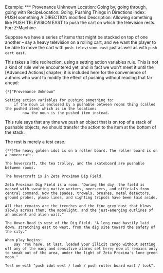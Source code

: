 Example: *** Provenance Unknown
Location: Going by, going through, going with
RecipeLocation: Going, Pushing Things in Directions
Index: PUSH something A DIRECTION modified
Description: Allowing something like PUSH TELEVISION EAST to push the cart on which the television rests.
For: Z-Machine

  
Suppose we have a series of items that might be stacked on top of one another – say a heavy television on a rolling cart, and we want the player to be able to move the cart with ``push television east`` just as well as with ``push cart east``.

  
This takes a little redirection, using a setting action variables rule. This is not a kind of rule we've encountered yet, and in fact we won't meet it until the [Advanced Actions] chapter; it is included here for the convenience of authors who want to modify the effect of pushing without reading that far ahead:

  

``` inform7
{*}"Provenance Unknown"

Setting action variables for pushing something to:
	if the noun is enclosed by a pushable between rooms thing (called the pushed item) which is in the location:
		now the noun is the pushed item instead.
```

  
This rule says that any time we push an object that is on top of a stack of pushable objects, we should transfer the action to the item at the bottom of the stack.

  
The rest is merely a test case.

  

``` inform7
{**}The heavy golden idol is on a roller board. The roller board is on a hovercraft.

The hovercraft, the tea trolley, and the skateboard are pushable between rooms.

The hovercraft is in Zeta Proximan Dig Field.

Zeta Proximan Dig Field is a room. "During the day, the field is massed with sweating native workers, overseers, and officials from central command. Now the spades, trowels, brushes, metal detectors, ground probes, plumb lines, and sighting tripods have been laid aside.

All that remains are the trenches and the fine grey dust that blows slowly across them; the moonlight; and the just-emerging outlines of an ancient and alien wall."

The Hover-Road is west of the Dig Field. "A long road hastily laid down, stretching east to west, from the dig site toward the safety of the city."

When play begins:
	say "You have, at last, loaded your illicit cargo without setting off any of the many and sensitive alarms set here; now it remains only to sneak out of the area, under the light of Zeta Proxima's lone green moon."

Test me with "push idol west / look / push roller board east / look".
```

